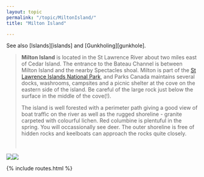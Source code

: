 ```yaml
---
layout: topic
permalink: "/topic/MiltonIsland/"
title: "Milton Island"

---
```


See also [Islands][islands] and [Gunkholing][gunkhole].



<blockquote><b>Milton Island</b> is located in the St Lawrence River about two miles east of Cedar Island. The entrance to the Bateau Channel is between Milton Island and the nearby Spectacles shoal. Milton is part of the <a href="http://www.pc.gc.ca/pn-np/on/lawren/index_e.asp">St Lawrence Islands National Park</a>, and Parks Canada maintains several docks, washrooms, campsites  and a picnic shelter at the cove on the eastern side of the island. Be careful of the large rock just below the surface in the middle of the cove(!).
<p>The island is well forested with a perimeter path giving a good view of boat traffic on the river as well as the rugged shoreline - granite carpeted with colourful lichen. Red columbine is plentuful in the spring. You will occassionally see deer. The outer shoreline is free of hidden rocks and keelboats can approach the rocks quite closely.</p><br></blockquote>

<img class="chartsegment" src="Images/Chart-Milton-Spectacles.jpg"><img class="chartsegment" src="Images/MiltonIslandDetail.jpg">

{% include routes.html %}
